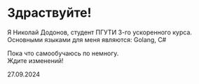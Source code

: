# Здраствуйте!

Я Николай Додонов, студент ПГУТИ 3-го ускоренного курса.</br>
Основными языками для меня являются: Golang, C#

Пока что самообучаюсь по немногу.</br>
Ждите изменений!

27.09.2024
